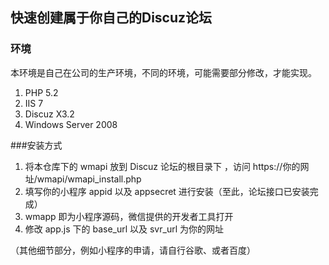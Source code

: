 ## 快速创建属于你自己的Discuz论坛
### 环境
本环境是自己在公司的生产环境，不同的环境，可能需要部分修改，才能实现。
1. PHP 5.2
2. IIS 7
3. Discuz X3.2
4. Windows Server 2008

###安装方式

1. 将本仓库下的 wmapi 放到 Discuz 论坛的根目录下 ，访问 https://你的网址/wmapi/wmapi_install.php
2. 填写你的小程序 appid 以及 appsecret 进行安装（至此，论坛接口已安装完成）
3. wmapp 即为小程序源码，微信提供的开发者工具打开
4. 修改 app.js 下的 base_url 以及 svr_url 为你的网址

（其他细节部分，例如小程序的申请，请自行谷歌、或者百度）